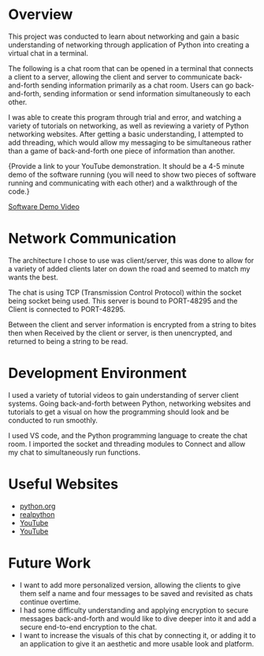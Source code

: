 # Overview

This project was conducted to learn about networking and gain a basic understanding of networking through application of Python into creating a virtual chat in a terminal.

 The following is a chat room that can be opened in a terminal that connects a client to a server, allowing the client and server to communicate back-and-forth sending information primarily as a chat room. Users can go back-and-forth, sending information or send information simultaneously to each other.

I was able to create this program through trial and error, and watching a variety of tutorials on networking, as well as reviewing a variety of Python networking websites. After getting a basic understanding, I attempted to add threading, which would allow my messaging to be simultaneous rather than a game of back-and-forth one piece of information than another.

{Provide a link to your YouTube demonstration.  It should be a 4-5 minute demo of the software running (you will need to show two pieces of software running and communicating with each other) and a walkthrough of the code.}

[Software Demo Video](http://youtube.link.goes.here)

# Network Communication

 The architecture I chose to use was client/server, this was done to allow for a variety of added clients later on down the road and seemed to match my wants the best. 

The chat is using TCP (Transmission Control Protocol) within the socket being socket being used. This server is bound to PORT-48295 and the Client is connected to PORT-48295.

Between the client and server information is encrypted from a string to bites then when Received by the client or server, is then unencrypted, and returned to being a string to be read.

# Development Environment

I used a variety of tutorial videos to gain understanding of server client systems. Going back-and-forth between Python, networking websites and tutorials to get a visual on how the programming should look and be conducted to run smoothly.

I used VS code, and the Python programming language to create the chat room. I imported the socket and threading modules to Connect and allow my chat to simultaneously run functions. 

# Useful Websites

* [python.org](https://docs.python.org/3.6/library/socketserver.html)
* [realpython](https://realpython.com/python-sockets/)
* [YouTube](https://www.youtube.com/watch?v=vsLBErLWBhA)
* [YouTube](https://www.youtube.com/watch?v=7gek0eCnbHs)

# Future Work

* I want to add more personalized version, allowing the clients to give them self a name and four messages to be saved and revisited as chats continue overtime.
* I had some difficulty understanding and applying encryption to secure messages back-and-forth and would like to dive deeper into it and add a secure end-to-end encryption to the chat.
* I want to increase the visuals of this chat by connecting it, or adding it to an application to give it an aesthetic and more usable look and platform.